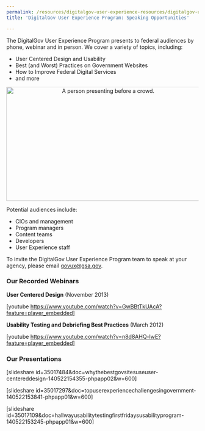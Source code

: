 ```yaml
---
permalink: /resources/digitalgov-user-experience-resources/digitalgov-user-experience-program-speaking-opportunities/
title: 'DigitalGov User Experience Program: Speaking Opportunities'

---
```


The DigitalGov User Experience Program presents to federal audiences by phone, webinar and in person. We cover a variety of topics, including:

  * User Centered Design and Usability
  * Best (and Worst) Practices on Government Websites
  * How to Improve Federal Digital Services
  * and more

<p style="text-align: center">
  <a href="https://s3.amazonaws.com/sitesusa/wp-content/uploads/sites/212/2014/01/speaking-opportunities-2.png"><img class="size-full wp-image-109172 aligncenter" src="https://s3.amazonaws.com/sitesusa/wp-content/uploads/sites/212/2014/01/speaking-opportunities-2.png" alt="A person presenting before a crowd." width="518" height="299" /></a>
</p>

Potential audiences include:

  * CIOs and management
  * Program managers
  * Content teams
  * Developers
  * User Experience staff

To invite the DigitalGov User Experience Program team to speak at your agency, please email <govux@gsa.gov>.

### Our Recorded Webinars

**User Centered Design** (November 2013)

[youtube https://www.youtube.com/watch?v=GwBBtTkUAcA?feature=player_embedded]

**Usability Testing and Debriefing Best Practices** (March  2012)

[youtube https://www.youtube.com/watch?v=n8d8AHQ-lwE?feature=player_embedded]

### Our Presentations

[slideshare id=35017484&doc=whythebestgovsitesuseuser-centereddesign-140522154355-phpapp02&w=600]

[slideshare id=35017297&doc=topuserexperiencechallengesingovernment-140522153841-phpapp01&w=600]

[slideshare id=35017109&doc=hallwayusabilitytestingfirstfridaysusabilityprogram-140522153245-phpapp01&w=600]